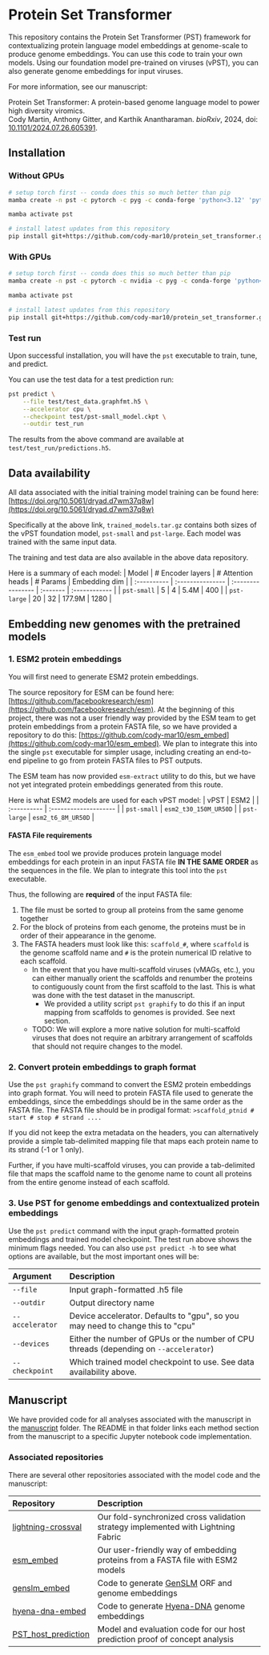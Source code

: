 # Protein Set Transformer

This repository contains the Protein Set Transformer (PST) framework for contextualizing protein language model embeddings at genome-scale to produce genome embeddings. You can use this code to train your own models. Using our foundation model pre-trained on viruses (vPST), you can also generate genome embeddings for input viruses.

For more information, see our manuscript:

Protein Set Transformer: A protein-based genome language model to power high diversity viromics.  
Cody Martin, Anthony Gitter, and Karthik Anantharaman.
*bioRxiv*, 2024, doi: [10.1101/2024.07.26.605391](https://doi.org/10.1101/2024.07.26.605391).

## Installation

### Without GPUs

```bash
# setup torch first -- conda does this so much better than pip
mamba create -n pst -c pytorch -c pyg -c conda-forge 'python<3.12' 'pytorch>=2.0' cpuonly pyg pytorch-scatter

mamba activate pst

# install latest updates from this repository
pip install git+https://github.com/cody-mar10/protein_set_transformer.git
```

### With GPUs

```bash
# setup torch first -- conda does this so much better than pip
mamba create -n pst -c pytorch -c nvidia -c pyg -c conda-forge 'python<3.12' 'pytorch>=2.0' pytorch-cuda=11.8 pyg torch_scatter

mamba activate pst

# install latest updates from this repository
pip install git+https://github.com/cody-mar10/protein_set_transformer.git
```

### Test run

Upon successful installation, you will have the `pst` executable to train, tune, and predict.

You can use the test data for a test prediction run:

```bash
pst predict \
    --file test/test_data.graphfmt.h5 \
    --accelerator cpu \
    --checkpoint test/pst-small_model.ckpt \
    --outdir test_run
```

The results from the above command are available at `test/test_run/predictions.h5`.

## Data availability

All data associated with the initial training model training can be found here: [https://doi.org/10.5061/dryad.d7wm37q8w](https://doi.org/10.5061/dryad.d7wm37q8w)

Specifically at the above link, `trained_models.tar.gz` contains both sizes of the vPST foundation model, `pst-small` and `pst-large`. Each model was trained with the same input data.

The training and test data are also available in the above data repository.

Here is a summary of each model:
| Model       | # Encoder layers | # Attention heads | # Params | Embedding dim |
| :---------- | :--------------- | :---------------- | :------- | :------------ |
| `pst-small` | 5                | 4                 | 5.4M     | 400           |
| `pst-large` | 20               | 32                | 177.9M   | 1280          |

## Embedding new genomes with the pretrained models

### 1. ESM2 protein embeddings

You will first need to generate ESM2 protein embeddings.

The source repository for ESM can be found here: [https://github.com/facebookresearch/esm](https://github.com/facebookresearch/esm). At the beginning of this project, there was not a user friendly way provided by the ESM team to get protein embeddings from a protein FASTA file, so we have provided a repository to do this: [https://github.com/cody-mar10/esm_embed](https://github.com/cody-mar10/esm_embed). We plan to integrate this into the single `pst` executable for simpler usage, including creating an end-to-end pipeline to go from protein FASTA files to PST outputs.

The ESM team has now provided `esm-extract` utility to do this, but we have not yet integrated protein embeddings generated from this route.

Here is what ESM2 models are used for each vPST model:
| vPST         | ESM2                  |
| :---------- | :-------------------- |
| `pst-small` | `esm2_t30_150M_UR50D` |
| `pst-large` | `esm2_t6_8M_UR50D`    |

#### FASTA File requirements

The `esm_embed` tool we provide produces protein language model embeddings for each protein in an input FASTA file **IN THE SAME ORDER** as the sequences in the file. We plan to integrate this tool into the `pst` executable.

Thus, the following are **required** of the input FASTA file:

1. The file must be sorted to group all proteins from the same genome together
2. For the block of proteins from each genome, the proteins must be in order of their appearance in the genome.
3. The FASTA headers must look like this: `scaffold_#`, where `scaffold` is the genome scaffold name and `#` is the protein numerical ID relative to each scaffold.
    - In the event that you have multi-scaffold viruses (vMAGs, etc.), you can either manually orient the scaffolds and renumber the proteins to contiguously count from the first scaffold to the last. This is what was done with the test dataset in the manuscript.
        - We provided a utility script `pst graphify` to do this if an input mapping from scaffolds to genomes is provided. See next section.
    - TODO: We will explore a more native solution for multi-scaffold viruses that does not require an arbitrary arrangement of scaffolds that should not require changes to the model.

### 2. Convert protein embeddings to graph format

Use the `pst graphify` command to convert the ESM2 protein embeddings into graph format. You will need to protein FASTA file used to generate the embeddings, since the embeddings should be in the same order as the FASTA file. The FASTA file should be in prodigal format:
`>scaffold_ptnid # start # stop # strand ....`

If you did not keep the extra metadata on the headers, you can alternatively provide a simple tab-delimited mapping file that maps each protein name to its strand (-1 or 1 only).

Further, if you have multi-scaffold viruses, you can provide a tab-delimited file that maps the scaffold name to the genome name to count all proteins from the entire genome instead of each scaffold.

### 3. Use PST for genome embeddings and contextualized protein embeddings

Use the `pst predict` command with the input graph-formatted protein embeddings and trained model checkpoint. The test run above shows the minimum flags needed. You can also use `pst predict -h` to see what options are available, but the most important ones will be:

| Argument        | Description                                                                           |
| :-------------- | :------------------------------------------------------------------------------------ |
| `--file`        | Input graph-formatted .h5 file                                                        |
| `--outdir`      | Output directory name                                                                 |
| `--accelerator` | Device accelerator. Defaults to "gpu", so you may need to change this to "cpu"        |
| `--devices`     | Either the number of GPUs or the number of CPU threads (depending on `--accelerator`) |
| `--checkpoint`  | Which trained model checkpoint to use. See data availability above.                   |

## Manuscript

We have provided code for all analyses associated with the manuscript in the [manuscript](manuscript) folder. The README in that folder links each method section from the manuscript to a specific Jupyter notebook code implementation.

### Associated repositories

There are several other repositories associated with the model code and the manuscript:

| Repository | Description |
| :--------- | :---------- |
| [lightning-crossval](https://github.com/cody-mar10/lightning-crossval) | Our fold-synchronized cross validation strategy implemented with Lightning Fabric |
| [esm_embed](https://github.com/cody-mar10/esm_embed) | Our user-friendly way of embedding proteins from a FASTA file with ESM2 models |
| [genslm_embed](https://github.com/cody-mar10/genslm_embed) | Code to generate [GenSLM](https://github.com/ramanathanlab/genslm) ORF and genome embeddings |
| [hyena-dna-embed](https://github.com/cody-mar10/hyena-dna-embed) | Code to generate [Hyena-DNA](https://github.com/HazyResearch/hyena-dna) genome embeddings |
| [PST_host_prediction](https://github.com/cody-mar10/PST_host_prediction) | Model and evaluation code for our host prediction proof of concept analysis |
